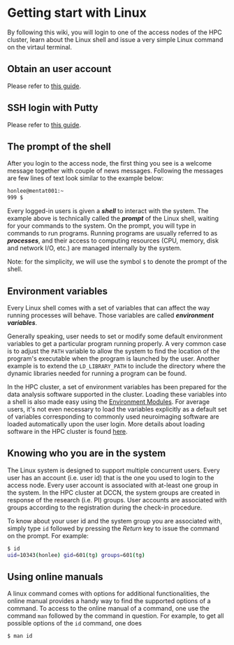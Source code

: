 # Getting start with Linux

By following this wiki, you will login to one of the access nodes of the HPC cluster, learn about the Linux shell and issue a very simple Linux command on the virtaul terminal.

## Obtain an user account

Please refer to [this guide](#!cluster_howto/access.md#Obtain_an_user_account).

## SSH login with Putty

Please refer to [this guide](#!cluster_howto/access.md#SSH_login_with_Putty).

## The prompt of the shell

After you login to the access node, the first thing you see is a welcome message together with couple of news messages.  Following the messages are few lines of text look similar to the example below:

```bash
honlee@mentat001:~
999 $
```

Every logged-in users is given a ___shell___ to interact with the system.  The example above is technically called the ___prompt___ of the Linux shell, waiting for your commands to the system. On the prompt, you will type in commands to run programs.  Running programs are usually referred to as ___processes___, and their access to computing resources (CPU, memory, disk and network I/O, etc.) are managed internally by the system.

Note: for the simplicity, we will use the symbol `$` to denote the prompt of the shell.

## Environment variables

Every Linux shell comes with a set of variables that can affect the way running processes will behave. Those variables are called ___environment variables___.

Generally speaking, user needs to set or modify some default environment variables to get a particular program running properly. A very common case is to adjust the `PATH` variable to allow the system to find the location of the program's executable when the program is launched by the user.  Another example is to extend the `LD_LIBRARY_PATH` to include the directory where the dynamic libraries needed for running a program can be found.

In the HPC cluster, a set of environment variables has been prepared for the data analysis software supported in the cluster.  Loading these variables into a shell is also made easy using the [Environment Modules](http://modules.sourceforge.net).  For average users, it's not even necessary to load the variables explicitly as a default set of variables corresponding to commonly used neuroimaging software are loaded automatically upon the user login.  More details about loading software in the HPC cluster is found [here]().

## Knowing who you are in the system

The Linux system is designed to support multiple concurrent users.  Every user has an account (i.e. user id) that is the one you used to login to the access node.  Every user account is associated with at-least one group in the system.  In the HPC cluster at DCCN, the system groups are created in response of the research (i.e. PI) groups. User accounts are associated with groups according to the registration during the check-in procedure.

To know about your user id and the system group you are associated with, simply type `id` followed by pressing the _Return_ key to issue the command on the prompt. For example:

```bash
$ id
uid=10343(honlee) gid=601(tg) groups=601(tg)
```

## Using online manuals

A linux command comes with options for additional functionalities, the online manual provides a handy way to find the supported options of a command.  To access to the online manual of a command, one use the command `man` followed by the command in question.  For example, to get all possible options of the `id` command, one does

```bash
$ man id
``` 
